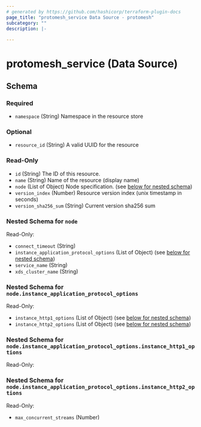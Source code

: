 ```yaml
---
# generated by https://github.com/hashicorp/terraform-plugin-docs
page_title: "protomesh_service Data Source - protomesh"
subcategory: ""
description: |-
  
---
```


# protomesh_service (Data Source)





<!-- schema generated by tfplugindocs -->
## Schema

### Required

- `namespace` (String) Namespace in the resource store

### Optional

- `resource_id` (String) A valid UUID for the resource

### Read-Only

- `id` (String) The ID of this resource.
- `name` (String) Name of the resource (display name)
- `node` (List of Object) Node specification. (see [below for nested schema](#nestedatt--node))
- `version_index` (Number) Resource version index (unix timestamp in seconds)
- `version_sha256_sum` (String) Current version sha256 sum

<a id="nestedatt--node"></a>
### Nested Schema for `node`

Read-Only:

- `connect_timeout` (String)
- `instance_application_protocol_options` (List of Object) (see [below for nested schema](#nestedobjatt--node--instance_application_protocol_options))
- `service_name` (String)
- `xds_cluster_name` (String)

<a id="nestedobjatt--node--instance_application_protocol_options"></a>
### Nested Schema for `node.instance_application_protocol_options`

Read-Only:

- `instance_http1_options` (List of Object) (see [below for nested schema](#nestedobjatt--node--instance_application_protocol_options--instance_http1_options))
- `instance_http2_options` (List of Object) (see [below for nested schema](#nestedobjatt--node--instance_application_protocol_options--instance_http2_options))

<a id="nestedobjatt--node--instance_application_protocol_options--instance_http1_options"></a>
### Nested Schema for `node.instance_application_protocol_options.instance_http1_options`

Read-Only:



<a id="nestedobjatt--node--instance_application_protocol_options--instance_http2_options"></a>
### Nested Schema for `node.instance_application_protocol_options.instance_http2_options`

Read-Only:

- `max_concurrent_streams` (Number)


